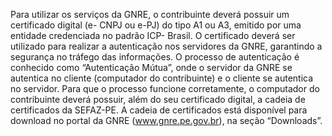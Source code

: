 Para utilizar os serviços da GNRE, o contribuinte deverá possuir um certificado digital (e-
CNPJ ou e-PJ) do tipo A1 ou A3, emitido por uma entidade credenciada no padrão ICP-
Brasil.
O certificado deverá ser utilizado para realizar a autenticação nos servidores da GNRE,
garantindo a segurança no tráfego das informações.
O processo de autenticação é conhecido como “Autenticação Mútua”, onde o servidor da
GNRE se autentica no cliente (computador do contribuinte) e o cliente se autentica no
servidor.
Para que o processo funcione corretamente, o computador do contribuinte deverá possuir,
além do seu certificado digital, a cadeia de certificados da SEFAZ-PE. A cadeia de
certificados está disponível para download no portal da GNRE (www.gnre.pe.gov.br), na
seção “Downloads”.